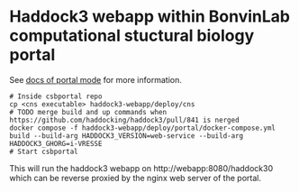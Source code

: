 # Haddock3 webapp within BonvinLab computational stuctural biology portal

See [docs of portal mode](../docs/portal.md) for more information.

```shell
# Inside csbportal repo
cp <cns executable> haddock3-webapp/deploy/cns
# TODO merge build and up commands when https://github.com/haddocking/haddock3/pull/841 is nerged
docker compose -f haddock3-webapp/deploy/portal/docker-compose.yml build --build-arg HADDOCK3_VERSION=web-service --build-arg HADDOCK3_GHORG=i-VRESSE
# Start csbportal
```

This will run the haddock3 webapp on http://webapp:8080/haddock30 which can be reverse proxied by the nginx web server of the portal.
